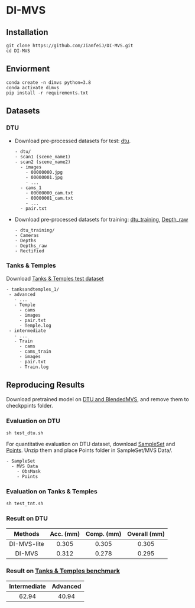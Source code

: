 # DI-MVS
## Installation
```
git clone https://github.com/JianfeiJ/DI-MVS.git
cd DI-MVS
```
## Enviorment
```
conda create -n dimvs python=3.8
conda activate dimvs
pip install -r requirements.txt
```
## Datasets
### DTU
- Download pre-processed datasets for test: [dtu](https://drive.google.com/file/d/1jN8yEQX0a-S22XwUjISM8xSJD39pFLL_/view).
  ```
  - dtu/
  - scan1 (scene_name1)
  - scan2 (scene_name2)
    - images
      - 00000000.jpg
      - 00000001.jpg
      - ...
    - cams_1
      - 00000000_cam.txt
      - 00000001_cam.txt
      - ...
    - pair.txt
  ```
- Download pre-processed datasets for training: [dtu_training](https://drive.google.com/file/d/1eDjh-_bxKKnEuz5h-HXS7EDJn59clx6V/view), [Depth_raw](https://virutalbuy-public.oss-cn-hangzhou.aliyuncs.com/share/cascade-stereo/CasMVSNet/dtu_data/dtu_train_hr/Depths_raw.zip)
  ```
  - dtu_training/
  - Cameras
  - Depths
  - Depths_raw
  - Rectified
  ```
### Tanks & Temples

Download [Tanks & Temples test dataset](https://drive.google.com/file/d/1gAfmeoGNEFl9dL4QcAU4kF0BAyTd-r8Z/view)
 ```
- tanksandtemples_1/
  - advanced
    - ...
    - Temple
      - cams
      - images
      - pair.txt
      - Temple.log
  - intermediate
    - ...
    - Train
      - cams
      - cams_train
      - images
      - pair.txt
      - Train.log
 ```

## Reproducing Results
Download pretrained model on [DTU and BlendedMVS](https://drive.google.com/drive/folders/1BWPfXx4aPEjt6SsvvtZGNTriMTMHbHDp?usp=sharing), and remove them to checkppints folder.
### Evaluation on DTU
 ```
sh test_dtu.sh
 ```
For quantitative evaluation on DTU dataset, download [SampleSet](http://roboimagedata.compute.dtu.dk/?page_id=36) and [Points](http://roboimagedata.compute.dtu.dk/?page_id=36). Unzip them and place Points folder in SampleSet/MVS Data/.
```
- SampleSet
  - MVS Data
    - ObsMask
    - Points
```
### Evaluation on Tanks & Temples
 ```
sh test_tnt.sh
 ```
### Result on DTU
|    Methods  |  Acc. (mm)     | Comp. (mm) | Overall (mm)   |
|    :----:   |    :----:   |    :----:   |    :----:    |
| DI-MVS-lite     | 0.305      |0.305| 0.305   |
| DI-MVS      | 0.312      |0.278| 0.295|
### Result on [Tanks & Temples benchmark](https://www.tanksandtemples.org/leaderboard/AdvancedF/?table_0-sort=-my_mean)
|Intermediate|Advanced |
|    :----:   |    :----:   |
| 62.94      |40.94|
